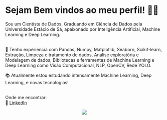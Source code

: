 # Sejam Bem vindos ao meu perfil! :wave:🖖

Sou um Cientista de Dados, Graduando em Ciência de Dados pela Universidade Estácio de Sá, apaixonado por Inteligência Artificial, Machine Learning e Deep Learning.
<br><br>

:seedling: Tenho experiencia com Pandas, Numpy, Matplotlib, Seaborn, Scikit-learn, Extração, Limpeza e tratamento de dados, Análise exploratória e Modelagem de dados; Bibliotecas e ferramentas de Machine Learning e Deep Learning como Visão Computacional, NLP, OpenCV, Rede YOLO.

:books: Atualmente estou estudando intensamente Machine Learning, Deep Learning, e novas tecnologias!
<br><br>

Onde me encontrar: <br>
🎲 <a href= "https://www.linkedin.com/in/guilherme-ornelas-644b19182" rel="nofollow"> LinkedIn </a>
<br>

<div align="center">
<img max-width="500" src= "https://user-images.githubusercontent.com/89322549/170995667-a311defe-cfc7-4949-8fe9-a65b68c85446.gif" />
 </div>



